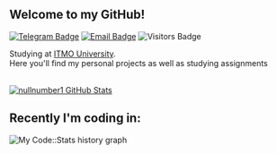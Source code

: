 
## Welcome to my GitHub!

[![Telegram Badge](https://img.shields.io/badge/-Telegram-0088cc?style=flat-square&labelColor=0088cc&logo=telegram&logoColor=white&link=https://t.me/nullnumber1)](https://t.me/nullnumber1)
[![Email Badge](https://img.shields.io/badge/-Email-c14438?style=flat-square&logo=Gmail&logoColor=white&link=mailto:artrom1511@gmail.com)](mailto:artrom1511@gmail.com)
![Visitors Badge](https://komarev.com/ghpvc/?username=nullnumber1&style=flat-square&label=Visitors)

Studying at [ITMO University](http://itmo.ru).  
Here you'll find my personal projects as well as studying assignments<br><br>

<a href="https://github.com/nullnumber1">
  <img src="https://github-readme-stats.wegfan.vercel.app/api?username=nullnumber1&show_icons=true&count_private=true&include_all_commits=true" alt="nullnumber1 GitHub Stats" />
</a>

## Recently I'm coding in:

![My Code::Stats history graph](https://codestats-readme.wegfan.cn/history-graph/nullnumber1?max_languages=15)
